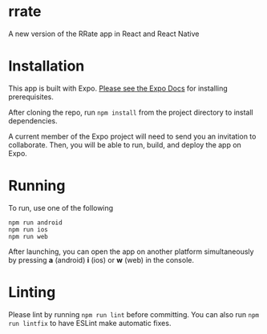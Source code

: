# rrate
A new version of the RRate app in React and React Native

# Installation

This app is built with Expo. [Please see the Expo Docs](https://docs.expo.dev/get-started/installation/) for installing prerequisites.

After cloning the repo, run `npm install` from the project directory to install dependencies.

A current member of the Expo project will need to send you an invitation to collaborate. Then, you will be able to run, build, and deploy the app on Expo.

# Running

To run, use one of the following

```
npm run android
npm run ios
npm run web
```

After launching, you can open the app on another platform simultaneously by pressing **a** (android) **i** (ios) or **w** (web) in the console.

# Linting

Please lint by running `npm run lint` before committing. You can also run `npm run lintfix` to have ESLint make automatic fixes.
